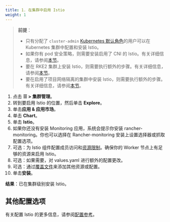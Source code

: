 ```yaml
---
title: 1. 在集群中启用 Istio
weight: 1
---
```


> **前提**：
>
> - 只有分配了 `cluster-admin` [Kubernetes 默认角色](https://kubernetes.io/docs/reference/access-authn-authz/rbac/#user-facing-roles)的用户可以在 Kubernetes 集群中配置和安装 Istio。
> - 如果你有 pod 安全策略，则需要安装启用了 CNI 的 Istio。有关详细信息，请参阅[本节]({{<baseurl>}}/rancher/v2.6/en/istio/configuration-reference/enable-istio-with-psp)。
> - 要在 RKE2 集群上安装 Istio，则需要执行额外的步骤。有关详细信息，请参阅[本节]({{<baseurl>}}/rancher/v2.6/en/istio/configuration-reference/rke2/)。
> - 要在启用了项目网络隔离的集群中安装 Istio，则需要执行额外的步骤。有关详细信息，请参阅[本节]({{<baseurl>}}/rancher/v2.6/en/istio/configuration-reference/canal-and-project-network)。

1. 点击 **☰ > 集群管理**。
1. 转到要启用 Istio 的位置，然后单击 **Explore**。
1. 单击**应用 & 应用市场**。
1. 单击 **Chart**。
1. 单击 **Istio**。
1. 如果你还没有安装 Monitoring 应用，系统会提示你安装 rancher-monitoring。你也可以选择在 Rancher-monitoring 安装上设置选择器或抓取配置选项。
1. 可选：为 Istio 组件配置成员访问和[资源限制]({{<baseurl>}}/rancher/v2.6/en/istio/resources/)。确保你的 Worker 节点上有足够的资源来启用 Istio。
1. 可选：如果需要，对 values.yaml 进行额外的配置更改。
1. 可选：通过[覆盖文件]({{<baseurl>}}/rancher/v2.6/en/istio/configuration-reference/#overlay-file)来添加其他资源或配置。
1. 单击**安装**。

**结果**：已在集群级别安装 Istio。

## 其他配置选项

有关配置 Istio 的更多信息，请参阅[配置参考]({{<baseurl>}}/rancher/v2.6/en/istio/configuration-reference)。

